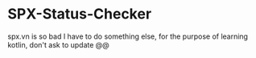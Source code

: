 # SPX-Status-Checker
spx.vn is so bad I have to do something else, for the purpose of learning kotlin, don't ask to update @@
